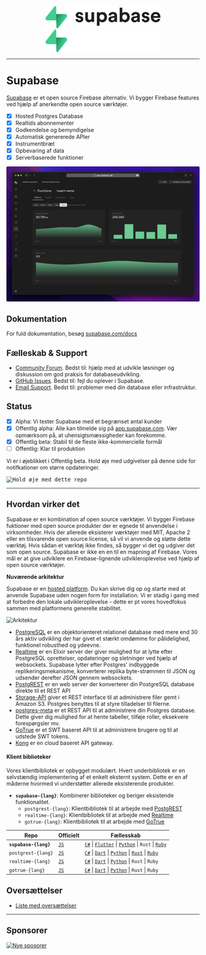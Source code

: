 <p align="center">
<img width="300" src="https://raw.githubusercontent.com/supabase/supabase/master/packages/common/assets/images/supabase-logo-wordmark--light.svg#gh-light-mode-only">
<img width="300" src="https://raw.githubusercontent.com/supabase/supabase/master/packages/common/assets/images/supabase-logo-wordmark--dark.svg#gh-dark-mode-only">
</p>

---

# Supabase

[Supabase](https://supabase.com) er et open source Firebase alternativ. Vi bygger Firebase features ved hjælp af anerkendte open source værktøjer.

- [x] Hosted Postgres Database
- [x] Realtids abonnementer
- [x] Godkendelse og bemyndigelse
- [x] Automatisk genererede APIer
- [x] Instrumentbræt
- [x] Opbevaring af data
- [x] Serverbaserede funktioner

![Supabase Dashboard](https://raw.githubusercontent.com/supabase/supabase/master/apps/www/public/images/github/supabase-dashboard.png)

## Dokumentation

For fuld dokumentation, besøg [supabase.com/docs](https://supabase.com/docs)

## Fælleskab & Support

- [Community Forum](https://github.com/supabase/supabase/discussions). Bedst til: hjælp med at udvikle løsninger og diskussion om god praksis for databaseudvikling.
- [GitHub Issues](https://github.com/supabase/supabase/issues). Bedst til: fejl du oplever i Supabase.
- [Email Support](https://supabase.com/docs/support#business-support). Bedst til: problemer med din database eller infrastruktur.

## Status

- [x] Alpha: Vi tester Supabase med et begrænset antal kunder
- [x] Offentlig alpha: Alle kan tilmelde sig på [app.supabase.com](https://app.supabase.com). Vær opmærksom på, at uhensigtsmæssigheder kan forekomme.
- [x] Offentlig beta: Stabil til de fleste ikke-kommercielle formål
- [ ] Offentlig: Klar til produktion

Vi er i øjeblikket i Offentlig beta. Hold øje med udgivelser på denne side for notifkationer om større opdateringer.

<kbd><img src="https://raw.githubusercontent.com/supabase/supabase/d5f7f413ab356dc1a92075cb3cee4e40a957d5b1/web/static/watch-repo.gif" alt="Hold øje med dette repo"/></kbd>

---

## Hvordan virker det

Supabase er en kombination af open source værktøjer. Vi bygger Firebase fuktioner med open source produkter der er egnede til anvendelse i virksomheder. Hvis der allerede eksisterer værktøjer med MIT, Apache 2 eller en tilsvarende open source license, så vil vi anvende og støtte dette værktøj. Hvis sådan et værktøj ikke findes, så bygger vi det og udgiver det som open source. Supabase er ikke en en til en mapning af Firebase. Vores mål er at give udviklere en Firebase-lignende udvikleroplevelse ved hjælp af open source værktøjer.

**Nuværende arkitektur**

Supabase er en [hosted platform](https://app.supabase.com). Du kan skrive dig op og starte med at anvende Supabase uden nogen form for installation. Vi er stadig i gang med at forbedre den lokale udvikleroplevelse - dette er pt vores hovedfokus sammen med platformens generelle stabilitet.

![Arkitektur](https://user-images.githubusercontent.com/70828596/187547862-ffa9d058-0c3a-4851-a3e7-92ccfca4b596.png)

- [PostgreSQL](https://www.postgresql.org/) er en objektorienteret relationel database med mere end 30 års aktiv udvikling der har givet et stærkt omdømme for pålidelighed, funktionel robusthed og ydeevne.
- [Realtime](https://github.com/supabase/realtime) er en Elixir server der giver mulighed for at lytte efter PostgreSQL oprettelser, opdateringer og sletninger ved hjælp af websockets. Supabase lytter efter Postgres' indbyggede replikeringsmekanisme, konverterer replika byte-strømmen til JSON og udsender derefter JSON gennem websockets.
- [PostgREST](http://postgrest.org/) er en web server der konverterer din PostgreSQL database direkte til et REST API
- [Storage-API](https://github.com/supabase/storage-api) giver et REST interface til at administrere filer gemt i Amazon S3. Postgres benyttes til at styre tilladelser til filerne.
- [postgres-meta](https://github.com/supabase/postgres-meta) er et REST API til at administrere din Postgres database. Dette giver dig mulighed for at hente tabeller, tilføje roller, eksekvere forespørgsler mv.
- [GoTrue](https://github.com/netlify/gotrue) er et SWT baseret API til at administrere brugere og til at udstede SWT tokens.
- [Kong](https://github.com/Kong/kong) er en cloud baseret API gateway.

#### Klient biblioteker

Vores klientbibliotek er opbygget modulært. Hvert underbibliotek er en selvstændig implementering af et enkelt eksternt system. Dette er en af måderne hvormed vi understøtter allerede eksisterende produkter.

- **`supabase-{lang}`**: Kombinerer biblioteker og beriger eksistende funktionalitet.
  - `postgrest-{lang}`: Klientbibliotek til at arbejde med [PostgREST](https://github.com/postgrest/postgrest)
  - `realtime-{lang}`: Klientbibliotek til at arbejde med [Realtime](https://github.com/supabase/realtime)
  - `gotrue-{lang}`: Klientbibliotek til at arbejde med [GoTrue](https://github.com/netlify/gotrue)

| Repo                  | Officielt                                        | Fællesskab                                                                                                                                                                                                                                                                       |
| --------------------- | ------------------------------------------------ | -------------------------------------------------------------------------------------------------------------------------------------------------------------------------------------------------------------------------------------------------------------------------------- |
| **`supabase-{lang}`** | [`JS`](https://github.com/supabase/supabase-js)  | [`C#`](https://github.com/supabase/supabase-csharp) \| [`Flutter`](https://github.com/supabase/supabase-Flutter) \| [`Python`](https://github.com/supabase/supabase-py) \| `Rust` \| [`Ruby`](https://github.com/supabase/supabase-rb)                                           |
| `postgrest-{lang}`    | [`JS`](https://github.com/supabase/postgrest-js) | [`C#`](https://github.com/supabase/postgrest-csharp) \| [`Dart`](https://github.com/supabase/postgrest-dart) \| [`Python`](https://github.com/supabase/postgrest-py) \| [`Rust`](https://github.com/supabase/postgrest-rs) \| [`Ruby`](https://github.com/supabase/postgrest-rb) |
| `realtime-{lang}`     | [`JS`](https://github.com/supabase/realtime-js)  | [`C#`](https://github.com/supabase/realtime-csharp) \| [`Dart`](https://github.com/supabase/realtime-dart) \| [`Python`](https://github.com/supabase/realtime-py) \| `Rust` \| `Ruby`                                                                                            |
| `gotrue-{lang}`       | [`JS`](https://github.com/supabase/gotrue-js)    | [`C#`](https://github.com/supabase/gotrue-csharp) \| [`Dart`](https://github.com/supabase/gotrue-dart) \| [`Python`](https://github.com/supabase/gotrue-py) \| `Rust` \| `Ruby`                                                                                                  |

<!--- Remove this list if you're traslating to another language, it's hard to keep updated across multiple files-->
<!--- Keep only the link to the list of translation files-->

## Oversættelser

- [Liste med oversættelser](/i18n/languages.md) <!--- Keep only this -->

---

## Sponsorer

[![Nye sposorer](https://user-images.githubusercontent.com/10214025/90518111-e74bbb00-e198-11ea-8f88-c9e3c1aa4b5b.png)](https://github.com/sponsors/supabase)
